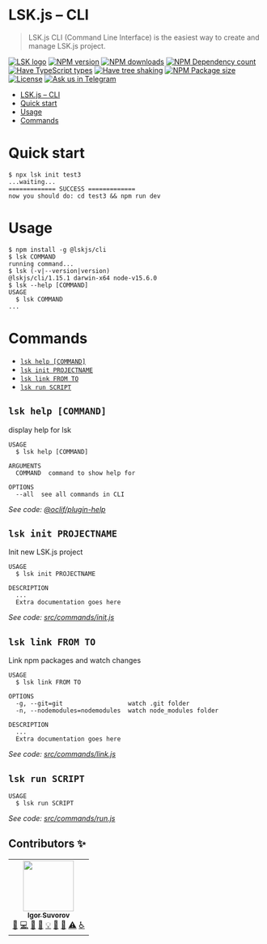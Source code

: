 # LSK.js – CLI

> LSK.js CLI (Command Line Interface) is the easiest way to create and manage LSK.js project.

[![LSK logo](https://badgen.net/badge/icon/MADE%20BY%20LSK?icon=zeit&label&color=red&labelColor=red)](https://github.com/lskjs)
[![NPM version](https://badgen.net/npm/v/@lskjs/image)](https://www.npmjs.com/package/@lskjs/cli)
[![NPM downloads](https://badgen.net/npm/dt/@lskjs/cli)](https://www.npmjs.com/package/@lskjs/cli)
[![NPM Dependency count](https://badgen.net/bundlephobia/dependency-count/@lskjs/cli)](https://bundlephobia.com/result?p=@lskjs/cli)
[![Have TypeScript types](https://badgen.net/npm/types/@lskjs/cli)](https://www.npmjs.com/package/@lskjs/cli)
[![Have tree shaking](https://badgen.net/bundlephobia/tree-shaking/@lskjs/cli)](https://bundlephobia.com/result?p=@lskjs/cli)
[![NPM Package size](https://badgen.net/bundlephobia/minzip/@lskjs/cli)](https://bundlephobia.com/result?p=@lskjs/cli)
[![License](https://badgen.net//github/license/lskjs/cli)](https://github.com/cli/lskjs/blob/master/LICENSE)
[![Ask us in Telegram](https://img.shields.io/badge/Ask%20us%20in-Telegram-brightblue.svg)](https://t.me/lskjschat)

<!-- ## Getting Started -->

<!-- toc -->
* [LSK.js – CLI](#lskjs--cli)
* [Quick start](#quick-start)
* [Usage](#usage)
* [Commands](#commands)
<!-- tocstop -->

<!-- quickstart -->
# Quick start
```sh-session
$ npx lsk init test3
...waiting...
============= SUCCESS =============
now you should do: cd test3 && npm run dev
```
<!-- quickstarttop -->



# Usage
<!-- usage -->
```sh-session
$ npm install -g @lskjs/cli
$ lsk COMMAND
running command...
$ lsk (-v|--version|version)
@lskjs/cli/1.15.1 darwin-x64 node-v15.6.0
$ lsk --help [COMMAND]
USAGE
  $ lsk COMMAND
...
```
<!-- usagestop -->
# Commands
<!-- commands -->
* [`lsk help [COMMAND]`](#lsk-help-command)
* [`lsk init PROJECTNAME`](#lsk-init-projectname)
* [`lsk link FROM TO`](#lsk-link-from-to)
* [`lsk run SCRIPT`](#lsk-run-script)

## `lsk help [COMMAND]`

display help for lsk

```
USAGE
  $ lsk help [COMMAND]

ARGUMENTS
  COMMAND  command to show help for

OPTIONS
  --all  see all commands in CLI
```

_See code: [@oclif/plugin-help](https://github.com/oclif/plugin-help/blob/v3.2.2/src/commands/help.ts)_

## `lsk init PROJECTNAME`

Init new LSK.js project

```
USAGE
  $ lsk init PROJECTNAME

DESCRIPTION
  ...
  Extra documentation goes here
```

_See code: [src/commands/init.js](https://github.com/lskjs/cli/blob/v1.15.1/src/commands/init.js)_

## `lsk link FROM TO`

Link npm packages and watch changes

```
USAGE
  $ lsk link FROM TO

OPTIONS
  -g, --git=git                  watch .git folder
  -n, --nodemodules=nodemodules  watch node_modules folder

DESCRIPTION
  ...
  Extra documentation goes here
```

_See code: [src/commands/link.js](https://github.com/lskjs/cli/blob/v1.15.1/src/commands/link.js)_

## `lsk run SCRIPT`

```
USAGE
  $ lsk run SCRIPT
```

_See code: [src/commands/run.js](https://github.com/lskjs/cli/blob/v1.15.1/src/commands/run.js)_
<!-- commandsstop -->



## Contributors ✨

<!-- ALL-CONTRIBUTORS-LIST:START - Do not remove or modify this section -->
<!-- prettier-ignore-start -->
<!-- markdownlint-disable -->
<table>
  <tr>
    <td align="center"><a href="https://isuvorov.com.com"><img src="https://avatars2.githubusercontent.com/u/1056977?v=4" width="100px;" alt=""/><br /><sub><b>Igor Suvorov</b></sub></a><br /><a href="#question-isuvorov" title="Answering Questions">💬</a> <a href="isuvorov/lib-starter-kit/isuvorov/lib-starter-kit/commits?author=isuvorov" title="Code">💻</a> <a href="#design-isuvorov" title="Design">🎨</a> <a href="isuvorov/lib-starter-kit/isuvorov/lib-starter-kit/commits?author=isuvorov" title="Documentation">📖</a> <a href="#example-isuvorov" title="Examples">💡</a> <a href="#ideas-isuvorov" title="Ideas, Planning, & Feedback">🤔</a> <a href="isuvorov/lib-starter-kit/isuvorov/lib-starter-kit/pulls?q=is%3Apr+reviewed-by%3Aisuvorov" title="Reviewed Pull Requests">👀</a> <a href="isuvorov/lib-starter-kit/isuvorov/lib-starter-kit/commits?author=isuvorov" title="Tests">⚠️</a> <a href="#a11y-isuvorov" title="Accessibility">️️️️♿️</a></td>
  </tr>
</table>

<!-- markdownlint-enable -->
<!-- prettier-ignore-end -->
<!-- ALL-CONTRIBUTORS-LIST:END -->
